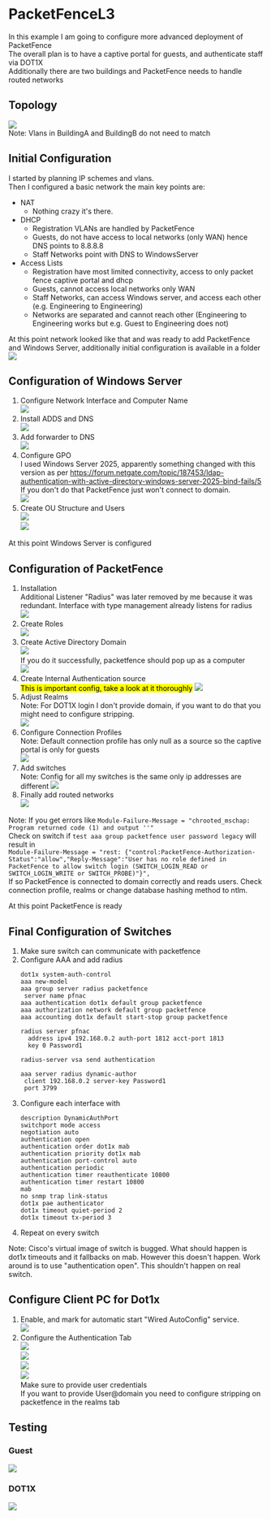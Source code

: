 # PacketFenceL3
In this example I am going to configure more advanced deployment of PacketFence <br>
The overall plan is to have a captive portal for guests, and authenticate staff via DOT1X <br>
Additionally there are two buildings and PacketFence needs to handle routed networks

## Topology
![](Topology.png) <br>
Note: Vlans in BuildingA and BuildingB do not need to match

## Initial Configuration
I started by planning IP schemes and vlans. <br>
Then I configured a basic network the main key points are:
- NAT
    - Nothing crazy it's there. 
- DHCP
    - Registration VLANs are handled by PacketFence
    - Guests, do not have access to local networks (only WAN) hence DNS points to 8.8.8.8
    - Staff Networks point with DNS to WindowsServer
- Access Lists
    - Registration have most limited connectivity, access to only packet fence captive portal and dhcp
    - Guests, cannot access local networks only WAN
    - Staff Networks, can access Windows server, and access each other (e.g. Engineering to Engineering)
    - Networks are separated and cannot reach other (Engineering to Engineering works but e.g. Guest to Engineering does not)

At this point network looked like that and was ready to add PacketFence and Windows Server, additionally initial configuration is available in a folder
![](media/TopologyInitial.png)

## Configuration of Windows Server
1. Configure Network Interface and Computer Name <br>
![](media/BasicConfig.webp)
2. Install ADDS and DNS <br>
![](media/ADDSDnsInstall.webp)
3. Add forwarder to DNS <br>
![](media/ConfigureDNS.webp)
4. Configure GPO <br>
I used Windows Server 2025, apparently something changed with this version as per https://forum.netgate.com/topic/187453/ldap-authentication-with-active-directory-windows-server-2025-bind-fails/5 <br>
If you don't do that PacketFence just won't connect to domain. <br>
![](media/ConfigureGPO.webp)
5. Create OU Structure and Users <br>
![](media/Accounting.png) <br>
![](media/Engineering.png)

At this point Windows Server is configured

## Configuration of PacketFence
1. Installation <br>
Additional Listener "Radius" was later removed by me because it was redundant. Interface with type management already listens for radius <br>
![](media/PFInstall.webp)
2. Create Roles <br>
![](media/Roles.png)
3. Create Active Directory Domain <br>
![](media/CreateADDDomainPF.webp) <br>
If you do it successfully, packetfence should pop up as a computer <br>
![](media/PFSuccessJoin.png)
4. Create Internal Authentication source <br>
<mark>This is important config, take a look at it thoroughly</mark>
![](media/InternalAuthSource.webp)
5. Adjust Realms <br>
Note: For DOT1X login I don't provide domain, if you want to do that you might need to configure stripping. <br>
![](media/RealmsConfig.webp)
6. Configure Connection Profiles <br>
Note: Default connection profile has only null as a source so the captive portal is only for guests <br>
![](media/ConnectionProfiles.webp)
7. Add switches <br>
Note: Config for all my switches is the same only ip addresses are different
![](media/SwitchesConfig.webp)
8. Finally add routed networks <br>
![](media/RoutedNetworks.webp)

Note: If you get errors like ``Module-Failure-Message = "chrooted_mschap: Program returned code (1) and output ''"`` <br>
Check on switch if ``test aaa group packetfence user password legacy`` will result in <br>
``Module-Failure-Message = "rest: {"control:PacketFence-Authorization-Status":"allow","Reply-Message":"User has no role defined in PacketFence to allow switch login (SWITCH_LOGIN_READ or SWITCH_LOGIN_WRITE or SWITCH_PROBE)"}",`` <br>
If so PacketFence is connected to domain correctly and reads users. Check connection profile, realms or change database hashing method to ntlm.

At this point PacketFence is ready

## Final Configuration of Switches
1. Make sure switch can communicate with packetfence
2. Configure AAA and add radius
    ```
    dot1x system-auth-control
    aaa new-model
    aaa group server radius packetfence
     server name pfnac
    aaa authentication dot1x default group packetfence
    aaa authorization network default group packetfence
    aaa accounting dot1x default start-stop group packetfence
    
    radius server pfnac
      address ipv4 192.168.0.2 auth-port 1812 acct-port 1813
      key 0 Password1
     
    radius-server vsa send authentication
    
    aaa server radius dynamic-author
     client 192.168.0.2 server-key Password1
     port 3799
    ```
3. Configure each interface with
    ```
    description DynamicAuthPort
    switchport mode access
    negotiation auto
    authentication open
    authentication order dot1x mab
    authentication priority dot1x mab
    authentication port-control auto
    authentication periodic
    authentication timer reauthenticate 10800
    authentication timer restart 10800
    mab
    no snmp trap link-status
    dot1x pae authenticator
    dot1x timeout quiet-period 2
    dot1x timeout tx-period 3
    ```
4. Repeat on every switch


Note: Cisco's virtual image of switch is bugged. What should happen is dot1x timeouts and it fallbacks on mab. However this doesn't happen. Work around is to use "authentication open". This shouldn't happen on real switch.

## Configure Client PC for Dot1x
1. Enable, and mark for automatic start "Wired AutoConfig" service. <br>
    ![](media/WiredAutoConfig.png)
2. Configure the Authentication Tab <br>
    ![](media/AuthTab.png) <br>
    ![](media/AuthTab1.png) <br>
    ![](media/AuthTab2.png) <br>
    ![](media/AuthTab3.png) <br>
    Make sure to provide user credentials <br>
    If you want to provide User@domain you need to configure stripping on packetfence in the realms tab <br>

## Testing
### Guest
![](media/GuestTest.webp) <br>
### DOT1X
![](media/DOT1XTest.webp) <br>